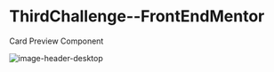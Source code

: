 # ThirdChallenge--FrontEndMentor
Card Preview Component

![image-header-desktop](https://user-images.githubusercontent.com/88949000/152697195-68b80e15-fc2a-48fb-9a7d-db07a7e08bb0.jpg)
